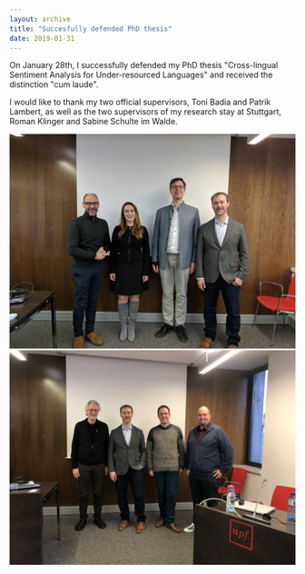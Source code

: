 ```yaml
---
layout: archive
title: "Succesfully defended PhD thesis"
date: 2019-01-31
---
```


On January 28th, I successfully defended my PhD thesis "Cross-lingual Sentiment Analysis for Under-resourced Languages" and received the distinction "cum laude".

I would like to thank my two official supervisors, Toni Badia and Patrik Lambert, as well as the two supervisors of my research stay at Stuttgart, Roman Klinger and Sabine Schulte im Walde.

<img src="../assets/images/phd1.jpg" alt="Drawing" style="width: 600px;"/>


<img src="../assets/images/phd2.jpg" alt="Drawing" style="width: 600px;"/>

